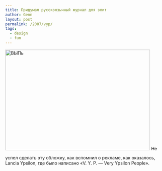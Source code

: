 ```yaml
---
title: Придумал русскоязычный журнал для элит
author: Genn
layout: post
permalink: /2007/vyp/
tags:
  - design
  - fun
---
```

<img src='http://mega.genn.org/=^_^=/uploads/2007/10/vyp.jpg' alt='ВЫПь' width="460" height="319" style="padding-bottom: 15px;" />  
Не успел сделать эту обложку, как вспомнил о рекламе, как оказалось, Lancia Ypsilon, где было написано «V. Y. P. — Very Ypsilon People».